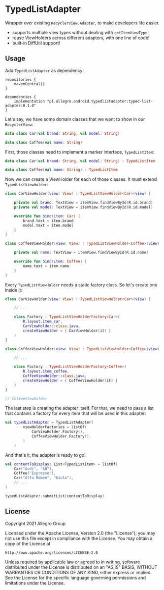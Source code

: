 TypedListAdapter
================

Wrapper over existing `RecyclerView.Adapter`, to make developers life easier.
- supports multiple view types without dealing with `getItemViewType`!
- reuse ViewHolders across different adapters, with one line of code!
- built-in DiffUtil support!

Usage
-----

Add `TypedListAdapter` as dependency:

```
repositories {
    mavenCentral()
}

dependencies {
    implementation "pl.allegro.android.typedlistadapter:typed-list-adapter:0.1.0"
}
```

Let's say, we have some domain classes that we want to show in our `RecyclerView`:

```kotlin
data class Car(val brand: String, val model: String)

data class Coffee(val name: String)
```

First, those classes need to implement a marker interface, `TypedListItem`:

```kotlin
data class Car(val brand: String, val model: String) : TypedListItem

data class Coffee(val name: String) : TypedListItem
```

Now we can create a ViewHolder for each of those classes. It must extend `TypedListViewHolder`:

```kotlin
class CarViewHolder(view: View) : TypedListViewHolder<Car>(view) {

    private val brand: TextView = itemView.findViewById(R.id.brand)
    private val model: TextView = itemView.findViewById(R.id.model)

    override fun bind(item: Car) {
        brand.text = item.brand
        model.text = item.model
    }
}

class CoffeeViewHolder(view: View) : TypedListViewHolder<Coffee>(view) {

    private val name: TextView = itemView.findViewById(R.id.name)

    override fun bind(item: Coffee) {
        name.text = item.name
    }
}
```

Every `TypedListViewHolder` needs a static factory class. So let's create one inside it:

```kotlin
class CarViewHolder(view: View) : TypedListViewHolder<Car>(view) {

    // ...

    class Factory : TypedListViewHolderFactory<Car>(
        R.layout.item_car,
        CarViewHolder::class.java,
        createViewHolder = { CarViewHolder(it) }
    )
}

class CoffeeViewHolder(view: View) : TypedListViewHolder<Coffee>(view) {

    // ...

    class Factory : TypedListViewHolderFactory<Coffee>(
        R.layout.item_coffee,
        CoffeeViewHolder::class.java,
        createViewHolder = { CoffeeViewHolder(it) }
    )
}

// CoffeeViewHolder
```

The last step is creating the adapter itself. For that, we need to pass a list that contains a factory
for every item that will be used in this adapter:

```kotlin
val typedListAdapter = TypedListAdapter(
        viewHolderFactories = listOf(
            CarViewHolder.Factory(),
            CoffeeViewHolder.Factory(),
        )
    )
```

And that's it, the adapter is ready to go!

```kotlin
val contentToDisplay: List<TypedListItem> = listOf(
    Car("Audi", "A8"),
    Coffee("Espresso"),
    Car("Alfa Romeo", "Giula"),
    // ...
)

typedListAdapter.submitList(contentToDisplay)
```

License
-------

Copyright 2021 Allegro Group

Licensed under the Apache License, Version 2.0 (the "License");
you may not use this file except in compliance with the License.
You may obtain a copy of the License at

    http://www.apache.org/licenses/LICENSE-2.0

Unless required by applicable law or agreed to in writing, software
distributed under the License is distributed on an "AS IS" BASIS,
WITHOUT WARRANTIES OR CONDITIONS OF ANY KIND, either express or implied.
See the License for the specific language governing permissions and
limitations under the License.
